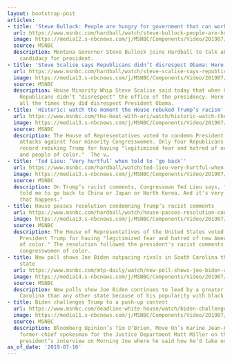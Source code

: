 ```yaml
---
layout: bootstrap-post
articles:
- title: 'Steve Bullock: People are hungry for government that can work'
  url: https://www.msnbc.com/hardball/watch/steve-bullock-people-are-hungry-that-government-can-work-63976517904
  image: https://media12.s-nbcnews.com/j/MSNBC/Components/Video/201907/n_hardball_bullock_190716_1920x1080.nbcnews-fp-1200-630.jpg
  source: MSNBC
  description: Montana Governor Steve Bullock joins Hardball to talk about his 2020
    candidacy for president.
- title: 'Steve Scalise says Republicans didn’t disrespect Obama: Here’s...'
  url: https://www.msnbc.com/hardball/watch/steve-scalise-says-republicans-didn-t-disrespect-obama-here-s-all-the-times-they-did-63974469830
  image: https://media13.s-nbcnews.com/j/MSNBC/Components/Video/201907/n_hardball_montage_190716_1920x1080.nbcnews-fp-1200-630.jpg
  source: MSNBC
  description: House Minority Whip Steve Scalise said today that when Obama was President,
    Republicans didn’t "disrespect" the office of the presidency. Here’s a look at
    all the times they did disrespect President Obama.
- title: 'Historic: watch the moment the House rebuked Trump’s racism'
  url: https://www.msnbc.com/the-beat-with-ari/watch/historic-watch-the-moment-the-house-rebuked-trump-s-racism-63976005662
  image: https://media13.s-nbcnews.com/j/MSNBC/Components/Video/201907/n_ari_housevotes_190716_1920x1080.nbcnews-fp-1200-630.jpg
  source: MSNBC
  description: The House of Representatives voted to condemn President Trump's 'racist'
    attacks against four minority Congresswomen. Only four Republicans went on the
    record rebuking Trump for having "legitimized fear and hatred of new Americans
    and people of color."  The v…
- title: 'Ted Lieu: ‘Very hurtful’ when told to ‘go back’'
  url: https://www.msnbc.com/hardball/watch/ted-lieu-very-hurtful-when-told-to-go-back-63972933821
  image: https://media13.s-nbcnews.com/j/MSNBC/Components/Video/201907/n_hardball_lieu_190716_1920x1080.nbcnews-fp-1200-630.jpg
  source: MSNBC
  description: On Trump’s racist comments, Congressman Ted Lieu says, "People have
    told me to go back to China or Japan or North Korea. And it's very hurtful when
    that happens."
- title: House passes resolution condemning Trump’s racist comments
  url: https://www.msnbc.com/hardball/watch/house-passes-resolution-condemning-trump-s-racist-comments-63973445642
  image: https://media13.s-nbcnews.com/j/MSNBC/Components/Video/201907/n_hardball_breaking_190716_1920x1080.nbcnews-fp-1200-630.jpg
  source: MSNBC
  description: The House of Representatives of the United States voted to condemn
    President Trump for having "legitimized fear and hatred of new Americans and people
    of color." The resolution followed the president's racist comments about four
    congresswomen of color.
- title: New poll shows Joe Biden outpacing rivals in South Carolina than any other
    state
  url: https://www.msnbc.com/mtp-daily/watch/new-poll-shows-joe-biden-outpacing-rivals-in-south-carolina-than-any-other-state-63968837708
  image: https://media14.s-nbcnews.com/j/MSNBC/Components/Video/201907/n_mtpd_clip_2020bidenpoll_190716_1920x1080.nbcnews-fp-1200-630.jpg
  source: MSNBC
  description: New polls show Joe Biden continues to lead by a greater margin in South
    Carolina than any other state because of his popularity with black voters.
- title: Biden challenges Trump to a push-up contest
  url: https://www.msnbc.com/deadline-white-house/watch/biden-challenges-trump-to-a-push-up-contest-63969349540
  image: https://media11.s-nbcnews.com/j/MSNBC/Components/Video/201907/n_wh_deadline_biden_190716_1920x1080.nbcnews-fp-1200-630.jpg
  source: MSNBC
  description: Bloomberg Opinion’s Tim O’Brien, Move On’s Karine Jean-Pierre, and
    former chief spokesman for the Justice Department Matt Miller on the former vice
    president’s interview on Morning Joe where he said how he’d take on Donald Trump
as_of_date: '2019-07-16'
---
```



